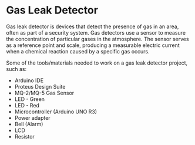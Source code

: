 # Gas Leak Detector
Gas leak detector is devices that detect the presence of gas in an area, often as part of a security system. Gas detectors use a sensor to measure the concentration of particular gases in the atmosphere. The sensor serves as a reference point and scale, producing a measurable electric current when a chemical reaction caused by a specific gas occurs.

Some of the tools/materials needed to work on a gas leak detector project, such as:
- Arduino IDE
- Proteus Design Suite
- MQ-2/MQ-5 Gas Sensor
- LED - Green
- LED - Red
- Microcontroller (Arduino UNO R3)
- Power adapter
- Bell (Alarm)
- LCD
- Resistor
